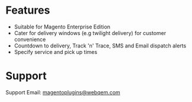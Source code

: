 # Features

* Suitable for Magento Enterprise Edition
* Cater for delivery windows (e.g twilight delivery) for customer convenience
* Countdown to delivery, Track 'n' Trace, SMS and Email dispatch alerts
* Specify service and pick up times

# Support
Support Email: magentoplugins@webqem.com